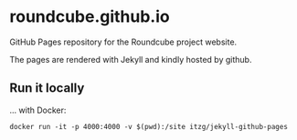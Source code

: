 roundcube.github.io
===================

GitHub Pages repository for the Roundcube project website.

The pages are rendered with Jekyll and kindly hosted by github.

## Run it locally

... with Docker:

```
docker run -it -p 4000:4000 -v $(pwd):/site itzg/jekyll-github-pages
```

